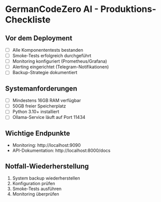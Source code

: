 # GermanCodeZero AI - Produktions-Checkliste

## Vor dem Deployment
- [ ] Alle Komponententests bestanden
- [ ] Smoke-Tests erfolgreich durchgeführt
- [ ] Monitoring konfiguriert (Prometheus/Grafana)
- [ ] Alerting eingerichtet (Telegram-Notifikationen)
- [ ] Backup-Strategie dokumentiert

## Systemanforderungen
- [ ] Mindestens 16GB RAM verfügbar
- [ ] 50GB freier Speicherplatz
- [ ] Python 3.10+ installiert
- [ ] Ollama-Service läuft auf Port 11434

## Wichtige Endpunkte
- Monitoring: http://localhost:9090
- API-Dokumentation: http://localhost:8000/docs

## Notfall-Wiederherstellung
1. System backup wiederherstellen
2. Konfiguration prüfen
3. Smoke-Tests ausführen
4. Monitoring überprüfen
